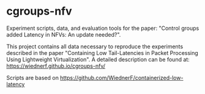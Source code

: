 # cgroups-nfv

Experiment scripts, data, and evaluation tools for the paper: "Control groups added Latency in NFVs: An update needed?".

This project contains all data necessary to reproduce the experiments described in the paper "Containing Low Tail-Latencies in Packet Processing Using Lightweight Virtualization". A detailed description can be found at: https://wiednerf.github.io/cgroups-nfv/

Scripts are based on https://github.com/WiednerF/containerized-low-latency
